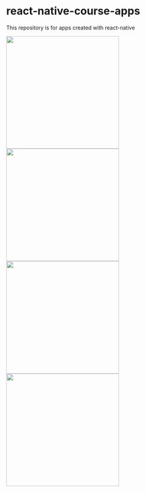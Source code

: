 # react-native-course-apps
This repository is for apps created with react-native


<div>
  <img src="https://user-images.githubusercontent.com/38229144/82738888-791a6800-9d11-11ea-8e11-cef0f6999ae3.jpeg" width="300">
  <img src="https://user-images.githubusercontent.com/38229144/82738901-8d5e6500-9d11-11ea-80ff-80ef91ac306e.png" width="300">
  <img src="https://user-images.githubusercontent.com/38229144/91500480-fbc73c00-e899-11ea-97bc-aaf3013adcea.png" width="300">
  <img src="https://user-images.githubusercontent.com/38229144/91500481-fcf86900-e899-11ea-9b0b-0554adbb686c.png" width="300">
  
</div>
